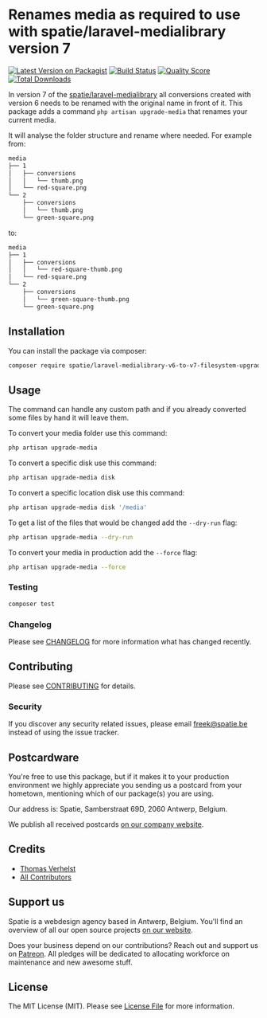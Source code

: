 # Renames media as required to use with spatie/laravel-medialibrary version 7 

[![Latest Version on Packagist](https://img.shields.io/packagist/v/spatie/laravel-medialibrary-v6-to-v7-filesystem-upgrade.svg?style=flat-square)](https://packagist.org/packages/spatie/laravel-medialibrary-v6-to-v7-filesystem-upgrade)
[![Build Status](https://img.shields.io/travis/spatie/laravel-medialibrary-v6-to-v7-filesystem-upgrade/master.svg?style=flat-square)](https://travis-ci.org/spatie/laravel-medialibrary-v6-to-v7-filesystem-upgrade)
[![Quality Score](https://img.shields.io/scrutinizer/g/spatie/laravel-medialibrary-v6-to-v7-filesystem-upgrade.svg?style=flat-square)](https://scrutinizer-ci.com/g/spatie/laravel-medialibrary-v6-to-v7-filesystem-upgrade)
[![Total Downloads](https://img.shields.io/packagist/dt/spatie/laravel-medialibrary-v6-to-v7-filesystem-upgrade.svg?style=flat-square)](https://packagist.org/packages/spatie/laravel-medialibrary-v6-to-v7-filesystem-upgrade)

In version 7 of the [spatie/laravel-medialibrary](https://github.com/spatie/laravel-medialibrary) all conversions created with version 6 needs to be renamed with the original name in front of it.
This package adds a command `php artisan upgrade-media` that renames your current media.

It will analyse the folder structure and rename where needed.
For example from:

```bash
media 
├── 1
│   ├── conversions
│   │   └── thumb.png
│   └── red-square.png
└── 2
    ├── conversions
    │   └── thumb.png
    └── green-square.png
```

to:

```bash
media 
├── 1
│   ├── conversions
│   │   └── red-square-thumb.png
│   └── red-square.png
└── 2
    ├── conversions
    │   └── green-square-thumb.png
    └── green-square.png
```

## Installation

You can install the package via composer:

```bash
composer require spatie/laravel-medialibrary-v6-to-v7-filesystem-upgrade
```

## Usage

The command can handle any custom path and if you already converted some files by hand it will leave them.

To convert your media folder use this command:

``` bash
php artisan upgrade-media
```

To convert a specific disk use this command:

``` bash
php artisan upgrade-media disk
```

To convert a specific location disk use this command:

``` bash
php artisan upgrade-media disk '/media'
```

To get a list of the files that would be changed add the `--dry-run` flag:

``` bash
php artisan upgrade-media --dry-run
```

To convert your media in production add the `--force` flag:

``` bash
php artisan upgrade-media --force
```

### Testing

``` bash
composer test
```

### Changelog

Please see [CHANGELOG](CHANGELOG.md) for more information what has changed recently.

## Contributing

Please see [CONTRIBUTING](CONTRIBUTING.md) for details.

### Security

If you discover any security related issues, please email freek@spatie.be instead of using the issue tracker.

## Postcardware

You're free to use this package, but if it makes it to your production environment we highly appreciate you sending us a postcard from your hometown, mentioning which of our package(s) you are using.

Our address is: Spatie, Samberstraat 69D, 2060 Antwerp, Belgium.

We publish all received postcards [on our company website](https://spatie.be/en/opensource/postcards).

## Credits

- [Thomas Verhelst](https://github.com/TVke)
- [All Contributors](../../contributors)

## Support us

Spatie is a webdesign agency based in Antwerp, Belgium. You'll find an overview of all our open source projects [on our website](https://spatie.be/opensource).

Does your business depend on our contributions? Reach out and support us on [Patreon](https://www.patreon.com/spatie). 
All pledges will be dedicated to allocating workforce on maintenance and new awesome stuff.

## License

The MIT License (MIT). Please see [License File](LICENSE.md) for more information.
